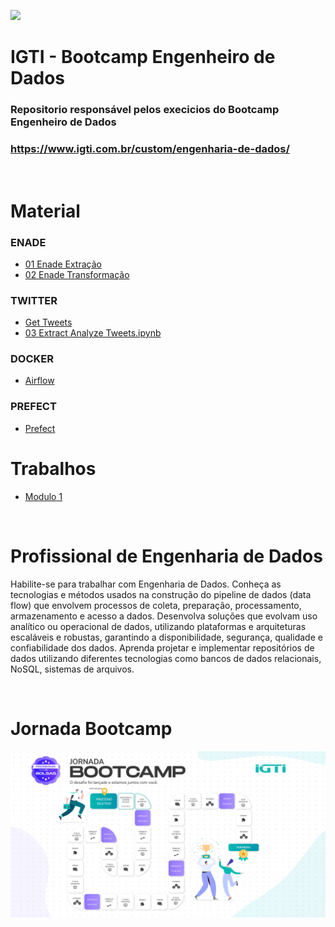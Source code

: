![](https://www.igti.com.br/wp-content/themes/wp-bootstrap-4/assets/images/logos/logo-green.png)
# IGTI - Bootcamp Engenheiro de Dados

### Repositorio responsável pelos execicios do Bootcamp Engenheiro de Dados

### https://www.igti.com.br/custom/engenharia-de-dados/

<br>

# Material

### **ENADE**
- [01 Enade Extração](./01_enade_extracao.ipynb)
- [02 Enade Transformação](./02_enade_transformacao.ipynb)

### **TWITTER**
- [Get Tweets](./03_get_tweets.py)
- [03 Extract Analyze Tweets.ipynb](./03_extract_analyze_tweets.ipynb)

### **DOCKER**
- [Airflow](./Docker/README.md)

### **PREFECT**
- [Prefect](./prefects/README.md)


# Trabalhos
- [Modulo 1](./Trabalho-Modulo-01/README.md)

<br>

# Profissional de Engenharia de Dados
Habilite-se para trabalhar com Engenharia de Dados. Conheça as tecnologias e métodos usados na construção do pipeline de dados (data flow) que envolvem processos de coleta, preparação, processamento, armazenamento e acesso a dados. Desenvolva soluções que evolvam uso analítico ou operacional de dados, utilizando plataformas e arquiteturas escaláveis e robustas, garantindo a disponibilidade, segurança, qualidade e confiabilidade dos dados. Aprenda projetar e implementar repositórios de dados utilizando diferentes tecnologias como bancos de dados relacionais, NoSQL, sistemas de arquivos.

<br>

# Jornada Bootcamp
![Jornada Bootcamp](./image/Slide1.jpg)